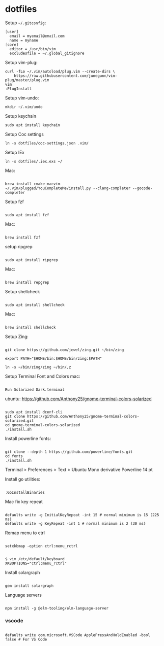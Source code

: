 # dotfiles

Setup `~/.gitconfig`:

```
[user]
  email = myemail@email.com
  name = myname
[core]
  editor = /usr/bin/vim
  excludesfile = ~/.global_gitignore
```

Setup vim-plug:

```
curl -fLo ~/.vim/autoload/plug.vim --create-dirs \
    https://raw.githubusercontent.com/junegunn/vim-plug/master/plug.vim
vim
:PlugInstall
```

Setup vim-undo:

```
mkdir ~/.vim/undo
```

Setup keychain

```
sudo apt install keychain
```

Setup Coc settings

```
ln -s dotfiles/coc-settings.json .vim/
```

Setup IEx

```
ln -s dotfiles/.iex.exs ~/
```

Mac:

```

brew install cmake macvim
~/.vim/plugged/YouCompleteMe/install.py --clang-completer --gocode-completer

```

Setup fzf

```

sudo apt install fzf

```

Mac:

```

brew install fzf

```

setup ripgrep

```

sudo apt install ripgrep

```

Mac:

```

brew install repgrep

```

Setup shellcheck

```

sudo apt install shellcheck

```

Mac:

```

brew install shellcheck

```

Setup Zing:

```

git clone https://github.com/jewel/zing.git ~/bin/zing

export PATH="$HOME/bin:$HOME/bin/zing:$PATH"

ln -s ~/bin/zing/zing ~/bin/,z

```

Setup Terminal Font and Colors
mac:

```

Run Solarized Dark.terminal

```

ubuntu:
https://github.com/Anthony25/gnome-terminal-colors-solarized

```

sudo apt install dconf-cli
git clone https://github.com/Anthony25/gnome-terminal-colors-solarized.git
cd gnome-terminal-colors-solarized
./install.sh

```

Install powerline fonts:

```

git clone --depth 1 https://github.com/powerline/fonts.git
cd fonts
./install.sh

```

Terminal > Preferences > Text > Ubuntu Mono derivative Powerline 14 pt

Install go utilities:

```

:GoInstallBinaries

```

Mac fix key repeat

```

defaults write -g InitialKeyRepeat -int 15 # normal minimum is 15 (225 ms)
defaults write -g KeyRepeat -int 1 # normal minimum is 2 (30 ms)

```

Remap menu to ctrl

```

setxkbmap -option ctrl:menu_rctrl

```

```

$ vim /etc/default/keyboard
XKBOPTIONS="ctrl:menu_rctrl"

```

Install solargraph

```

gem install solargraph

```

Language servers

```

npm install -g @elm-tooling/elm-language-server

```

### vscode

```

defaults write com.microsoft.VSCode ApplePressAndHoldEnabled -bool false # For VS Code

```

```

```
